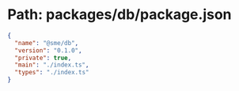 # Path: packages/db/package.json

```json
{
  "name": "@sme/db",
  "version": "0.1.0",
  "private": true,
  "main": "./index.ts",
  "types": "./index.ts"
}
```
